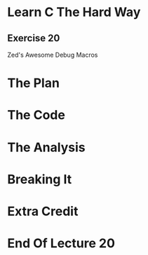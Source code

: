 Learn C The Hard Way
=======

Exercise 20
----

Zed's Awesome Debug Macros



The Plan
====


The Code
====



The Analysis
====




Breaking It
====




Extra Credit
====



End Of Lecture 20
=====


